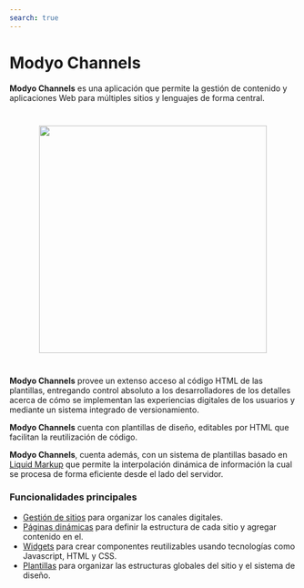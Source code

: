 ```yaml
---
search: true
---
```


# Modyo Channels

**Modyo Channels** es una aplicación que permite la gestión de contenido y aplicaciones Web para múltiples sitios y lenguajes de forma central.

<img src="/assets/img/channels/header.jpg" style="margin: 40px auto; width: 400px; display: block;" />

**Modyo Channels** provee un extenso acceso al código HTML de las plantillas, entregando control absoluto a los desarrolladores de los detalles acerca de cómo se implementan las experiencias digitales de los usuarios y mediante un sistema integrado de versionamiento.

**Modyo Channels** cuenta con plantillas de diseño, editables por HTML que facilitan la reutilización de código.

**Modyo Channels**, cuenta además, con un sistema de plantillas basado en [Liquid Markup](/es/platform/channels/liquid-markup.html) que permite la interpolación dinámica de información la cual se procesa de forma eficiente desde el lado del servidor.

### Funcionalidades principales

- [Gestión de sitios](/es/platform/channels/sites.html) para organizar los canales digitales.
- [Páginas dinámicas](/es/platform/channels/pages.html) para definir la estructura de cada sitio y agregar contenido en el.
- [Widgets](/es/platform/channels/widgets.html) para crear componentes reutilizables usando tecnologías como Javascript, HTML y CSS.
- [Plantillas](/es/platform/channels/templates.html) para organizar las estructuras globales del sitio y el sistema de diseño.
